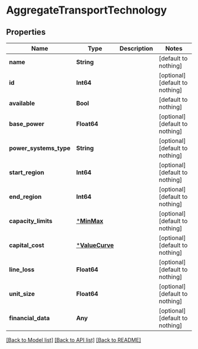 # AggregateTransportTechnology


## Properties
Name | Type | Description | Notes
------------ | ------------- | ------------- | -------------
**name** | **String** |  | [default to nothing]
**id** | **Int64** |  | [optional] [default to nothing]
**available** | **Bool** |  | [default to nothing]
**base_power** | **Float64** |  | [optional] [default to nothing]
**power_systems_type** | **String** |  | [optional] [default to nothing]
**start_region** | **Int64** |  | [optional] [default to nothing]
**end_region** | **Int64** |  | [optional] [default to nothing]
**capacity_limits** | [***MinMax**](MinMax.md) |  | [optional] [default to nothing]
**capital_cost** | [***ValueCurve**](ValueCurve.md) |  | [optional] [default to nothing]
**line_loss** | **Float64** |  | [optional] [default to nothing]
**unit_size** | **Float64** |  | [optional] [default to nothing]
**financial_data** | **Any** |  | [optional] [default to nothing]


[[Back to Model list]](../README.md#models) [[Back to API list]](../README.md#api-endpoints) [[Back to README]](../README.md)


